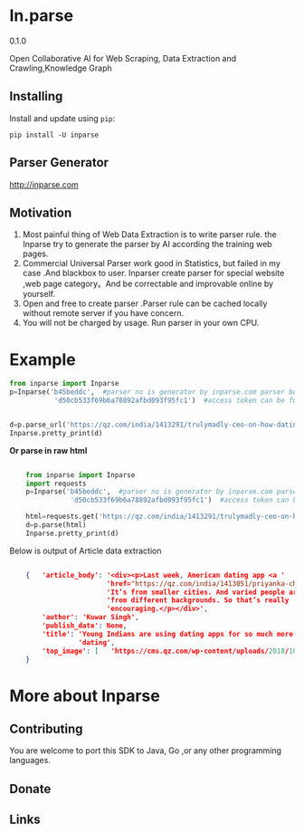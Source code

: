 
In.parse
=========
0.1.0


Open Collaborative AI for  Web Scraping, Data Extraction and Crawling,Knowledge Graph


Installing
----------

Install and update using ``pip``:

`pip install -U inparse`


Parser Generator 
-----------------

http://inparse.com




Motivation
----------
1. Most painful thing of Web Data Extraction is to write parser rule. the Inparse try to 
generate the parser by AI according the training web pages.
2. Commercial Universal Parser work good in Statistics, but failed in my case .And blackbox to user. 
Inparser create parser for special website ,web page category。And be correctable and improvable online by yourself.
3. Open and free to create parser .Parser rule can be cached locally without remote server 
if you have concern.  
4. You will not be charged by usage. Run parser in your own CPU. 
 



Example
===============================





```python
from inparse import Inparse
p=Inparse('b45beddc',  #parser no is generator by inparse.com parser builder.
           'd50cb533f69b6a78892afbd093f95fc1')  #access token can be found in your user page  .


d=p.parse_url('https://qz.com/india/1413291/trulymadly-ceo-on-how-dating-apps-like-bumble-india-must-localise/')
Inparse.pretty_print(d)

```


**Or parse in raw html**

```python

    from inparse import Inparse
    import requests
    p=Inparse('b45beddc',  #parser no is generator by inparse.com parser builder.
               'd50cb533f69b6a78892afbd093f95fc1')  #access token can be found in your user page  .

    html=requests.get('https://qz.com/india/1413291/trulymadly-ceo-on-how-dating-apps-like-bumble-india-must-localise/').text
    d=p.parse(html)
    Inparse.pretty_print(d)

```

Below is output of Article data extraction 
```json

    {   'article_body': '<div><p>Last week, American dating app <a '
                        'href="https://qz.com/india/1413051/priyanka-chopra-invests-in-dating-app-bumble-to-rival-tinder/">Bumble '
                        'It’s from smaller cities. And varied people are coming '
                        'from different backgrounds. So that’s really '
                        'encouraging.</p></div>',
        'author': 'Kuwar Singh',
        'publish_date': None,
        'title': 'Young Indians are using dating apps for so much more than just '
                 'dating',
        'top_image': [   'https://cms.qz.com/wp-content/uploads/2018/10/AP_900509923043-e1538971405267.jpg?quality=75&strip=all&w=410&h=231']
    }

```



More about Inparse
===============

      

Contributing
------------
You are welcome to port this SDK to Java, Go ,or any other programming languages.

Donate
------


Links
-----
